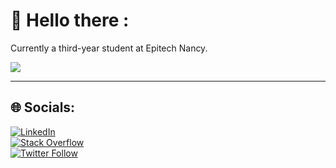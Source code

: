 # 💫 Hello there :
Currently a third-year student at Epitech Nancy.

![](https://github-readme-stats.vercel.app/api/top-langs/?username=Mogza&theme=omni&hide_border=false&include_all_commits=true&count_private=true&layout=compact)

---

## 🌐 Socials:
[![LinkedIn](https://img.shields.io/badge/LinkedIn-%230077B5.svg?style=for-the-badge&logo=linkedin&logoColor=white)](https://www.linkedin.com/in/ma%C3%ABl-mamadou-diagne-89b411259/)    
[![Stack Overflow](https://img.shields.io/badge/-Stackoverflow-FE7A16?style=for-the-badge&logo=stack-overflow&logoColor=white)](https://stackoverflow.com/users/23390168)   
[![Twitter Follow](https://img.shields.io/badge/follow-%4017Mogza-1DA1F2?style=for-the-badge&logo=twitter)](https://twitter.com/17Mogza)


